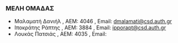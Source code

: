### ΜΕΛΗ ΟΜΑΔΑΣ
* Μαλαματή Δανιήλ  , AEM: 4046 , Email: dmalamati@csd.auth.gr
* Ιποκράτης Ράπτης , AEM: 3884 , Email: ipporapt@csd.auth.gr
* Λουκάς Πατσιάς   , AEM: 4035 , Email: